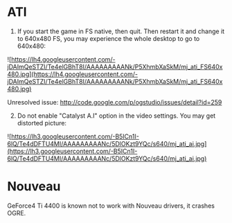 # ATI #

1. If you start the game in FS native, then quit. Then restart it and change it to 640x480 FS, you may experience the whole desktop to go to 640x480:

![https://lh4.googleusercontent.com/-jDAImQeSTZI/Te4elGBhT8I/AAAAAAAAANk/P5XhmbXaSkM/mj_ati_FS640x480.jpg](https://lh4.googleusercontent.com/-jDAImQeSTZI/Te4elGBhT8I/AAAAAAAAANk/P5XhmbXaSkM/mj_ati_FS640x480.jpg)

Unresolved issue: http://code.google.com/p/ogstudio/issues/detail?id=259

2. Do not enable "Catalyst A.I" option in the video settings. You may get distorted picture:

![https://lh3.googleusercontent.com/-B5ICn1I-6lQ/Te4dDFTU4MI/AAAAAAAAANc/5DlOKzt9YQc/s640/mj_ati_ai.jpg](https://lh3.googleusercontent.com/-B5ICn1I-6lQ/Te4dDFTU4MI/AAAAAAAAANc/5DlOKzt9YQc/s640/mj_ati_ai.jpg)

# Nouveau #
GeForce4 Ti 4400 is known not to work with Nouveau drivers, it crashes OGRE.